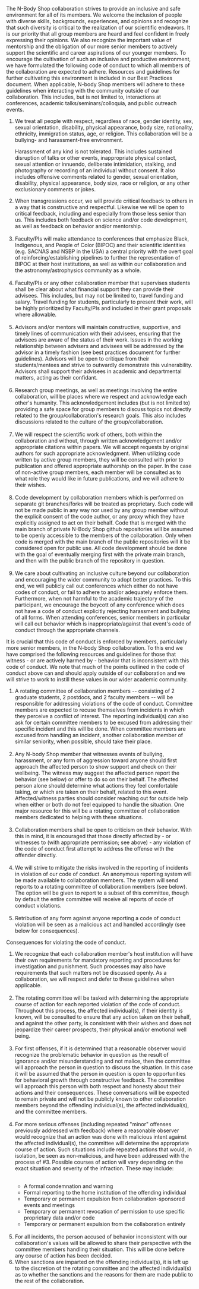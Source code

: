 The N-Body Shop collaboration strives to provide an inclusive and safe environment for all of its members. We welcome the inclusion of people with diverse skills, backgrounds, experiences, and opinions and recognize that such diversity is critical to the realization of our scientific endeavors.  It is our priority that all group members are heard and feel confident in freely expressing their opinions. We also recognize the important value of mentorship and the obligation of our more senior members to actively support the scientific and career aspirations of our younger members. To encourage the cultivation of such an inclusive and productive environment, we have formulated the following code of conduct to which all members of the collaboration are expected to adhere. Resources and guidelines for further cultivating this environment is included in our Best Practices document. When applicable, N-body Shop members will adhere to these guidelines when interacting with the community outside of our collaboration. This includes, but is not limited to, interactions at conferences, academic talks/seminars/colloquia, and public outreach events.

<ol>
<li>We treat all people with respect, regardless of race, gender identity, sex, sexual orientation, disability, physical appearance, body size, nationality, ethnicity, immigration status, age, or religion. This collaboration will be a bullying- and harassment-free environment.

Harassment of any kind is not tolerated. This includes sustained disruption of talks or other events, inappropriate physical contact, sexual attention or innuendo, deliberate intimidation, stalking, and photography or recording of an individual without consent. It also includes offensive comments related to gender, sexual orientation, disability, physical appearance, body size, race or religion, or any other exclusionary comments or jokes.
</li>
<li>
When transgressions occur, we will provide critical feedback to others in a way that is constructive and respectful. Likewise we will be open to critical feedback, including and especially from those less senior than us. This includes both feedback on science and/or code development, as well as feedback on behavior and/or mentorship.
</li>
<br>
<li>
Faculty/PIs will make attendance to conferences that emphasize Black, Indigenous, and People of Color (BIPOC) and their scientific identities (e.g. SACNAS and NSBP in the USA) a central priority with the overt goal of reinforcing/establishing pipelines to further the representation of BIPOC at their host institutions, as well as within our collaboration and the astronomy/astrophysics community as a whole. 
</li>
<br>
<li>
Faculty/PIs or any other collaboration member that supervises students shall be clear about what financial support they can provide their advisees. This includes, but may not be limited to, travel funding and salary. Travel funding for students, particularly to present their work, will be highly prioritized by Faculty/PIs and included in their grant proposals where allowable.
</li>
<br>
<li>Advisors and/or mentors will maintain constructive, supportive, and timely lines of communication with their advisees, ensuring that the advisees are aware of the status of their work. Issues in the working relationship between advisers and advisees will be addressed by the advisor in a timely fashion (see best practices document for further guidelines). Advisors will be open to critique from their students/mentees and strive to outwardly demonstrate this vulnerability. Advisors shall support their advisees in academic and departmental matters, acting as their confidant.</li>
<br>
<li>Research group meetings, as well as meetings involving the entire collaboration, will be places where we respect and acknowledge each other's humanity. This acknowledgement includes (but is not limited to) providing a safe space for group members to discuss topics not directly related to the group/collaboration's research goals. This also includes discussions related to the culture of the group/collaboration.</li>
<br>
<li>We will respect the scientific work of others, both within the collaboration and without, through written acknowledgement and/or appropriate citations within papers. We will accept requests by original authors for such appropriate acknowledgment. When utilizing code written by active group members, they will be consulted with prior to publication and offered appropriate authorship on the paper. In the case of non-active group members, each member will be consulted as to what role they would like in future publications, and we will adhere to their wishes.</li>
<br>
<li>Code development by collaboration members which is performed on separate git branches/forks will be treated as proprietary. Such code will not be made public in any way nor used by any group member without the explicit consent of the code author, or any proxy which they have explicitly assigned to act on their behalf. Code that is merged with the main branch of private N-Body Shop github repositories will be assumed to be openly accessible to the members of the collaboration. Only when code is merged with the main branch of the public repositories will it be considered open for public use. All code development should be done with the goal of eventually merging first with the private main branch, and then with the public branch of the repository in question.</li>
<br>
<li>We care about cultivating an inclusive culture beyond our collaboration and encouraging the wider community to adopt better practices. To this end, we will publicly call out conferences which either do not have codes of conduct, or fail to adhere to and/or adequately enforce them. Furthermore, when not harmful to the academic trajectory of the participant, we encourage the boycott of any conference which does not have a code of conduct explicitly rejecting harassment and bullying of all forms. When attending conferences, senior members in particular will call out behavior which is inappropriate/against that event's code of conduct through the appropriate channels.</li>
</ol>

It is crucial that this code of conduct is enforced by members, particularly more senior members, in the N-body Shop collaboration. To this end we have comprised the following resources and guidelines for those that witness - or are actively harmed by - behavior that is inconsistent with this code of conduct. We note that much of the points outlined in the code of conduct above can and should apply outside of our collaboration and we will strive to work to instill these values in our wider academic community.

<ol>
<li>A rotating committee of collaboration members -- consisting of 2 graduate students, 2 postdocs, and 2 faculty members -- will be responsible for addressing violations of the code of conduct. Committee members are expected to recuse themselves from incidents in which they perceive a conflict of interest. The reporting individual(s) can also ask for certain committee members to be excused from addressing their specific incident and this will be done. When committee members are excused from handling an incident, another collaboration member of similar seniority, when possible, should take their place.</li>
<br>
<li>Any N-body Shop member that witnesses events of bullying, harassment, or any form of aggression toward anyone should first approach the affected person to show support and check on their wellbeing. The witness may suggest the affected person report the behavior (see below) or offer to do so on their behalf. The affected person alone should determine what actions they feel comfortable taking, or which are taken on their behalf, related to this event. Affected/witness parties should consider reaching out for outside help when either or both do not feel equipped to handle the situation. One major resource for this will be a rotating committee of collaboration members dedicated to helping with these situations.</li>
<br>
<li>Collaboration members shall be open to criticism on their behavior. With this in mind, it is encouraged that those directly affected by - or witnesses to (with appropriate permission; see above) - any violation of the code of conduct first attempt to address the offense with the offender directly.</li>
<br>
<li>We will strive to mitigate the risks involved in the reporting of incidents in violation of our code of conduct. An anonymous reporting system will be made available to collaboration members. The system will send reports to a rotating committee of collaboration members (see below). The option will be given to report to a subset of this committee, though by default the entire committee will receive all reports of code of conduct violations.</li>
<br>
<li>Retribution of any form against anyone reporting a code of conduct violation will be seen as a malicious act and handled accordingly (see below for consequences).</li>
</ol>

Consequences for violating the code of conduct.

<ol>
<li>We recognize that each collaboration member's host institution will have their own requirements for mandatory reporting and procedures for investigation and punishment. Such processes may also have requirements that such matters not be discussed openly. As a collaboration, we will respect and defer to these guidelines when applicable.</li>
<br>
<li>The rotating committee will be tasked with determining the appropriate course of action for each reported violation of the code of conduct. Throughout this process, the affected individual(s), if their identity is known, will be consulted to ensure that any action taken on their behalf, and against the other party, is consistent with their wishes and does not jeopardize their career prospects, their physical and/or emotional well being.</li>
<br>
<li>For first offenses, if it is determined that a reasonable observer would recognize the problematic behavior in question as the result of ignorance and/or misunderstanding and not malice, then the committee will approach the person in question to discuss the situation. In this case it will be assumed that the person in question is open to opportunities for behavioral growth through constructive feedback. The committee will approach this person with both respect and honesty about their actions and their consequences. These conversations will be expected to remain private and will not be publicly known to other collaboration members beyond the offending individual(s), the affected individual(s), and the committee members.</li>
<br>
<li>For more serious offenses (including repeated "minor" offenses previously addressed with feedback) where a reasonable observer would recognize that an action was done with malicious intent against the affected individual(s), the committee will determine the appropriate course of action. Such situations include repeated actions that would, in isolation, be seen as non-malicious, and have been addressed with the process of #3. Possible courses of action will vary depending on the exact situation and severity of the infraction. These may include:</li>
<br>
<ul>
<li>A formal condemnation and warning</li>
<li>Formal reporting to the home institution of the offending individual</li>
<li>Temporary or permanent expulsion from collaboration-sponsored events and meetings</li>
<li>Temporary or permanent revocation of permission to use specific proprietary data and/or code</li>
<li>Temporary or permanent expulsion from the collaboration entirely</li>
</ul>
<br>
<li>For all incidents, the person accused of behavior inconsistent with our collaboration's values will be allowed to share their perspective with the committee members handling their situation. This will be done before any course of action has been decided.</li>
<li>When sanctions are imparted on the offending individual(s), it is left up to the discretion of the rotating committee and the affected individual(s) as to whether the sanctions and the reasons for them are made public to the rest of the collaboration.</li>
</ol>
